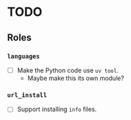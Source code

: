 # TODO

## Roles

### `languages`

- [ ] Make the Python code use `uv tool`.
  - Maybe make this its own module?

### `url_install`

- [ ] Support installing `info` files.
